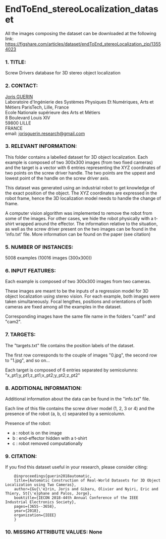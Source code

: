 # EndToEnd_stereoLocalization_dataset

All the images composing the dataset can be downloaded at the following link: https://figshare.com/articles/dataset/endToEnd_stereoLocalization_zip/13554023

### 1. TITLE: 

Screw Drivers database for 3D stereo object localization

### 2. CONTACT: 

[Joris GUERIN](https://jorisguerin.github.io/)  
Laboratoire d'Ingénierie des Systèmes Physiques Et Numériques, Arts et Métiers ParisTech, Lille, France  
Ecole Nationale supérieure des Arts et Métiers  
8 Boulevard Louis XIV  
59800 LILLE  
FRANCE  
email: jorisguerin.research@gmail.com

### 3. RELEVANT INFORMATION:

This folder contains a labelled dataset for 3D object localization. Each example is composed of two 300x300 images (from two fixed cameras) and the target is a vector with 6 entries representing the XYZ coordinates of two points on the screw driver handle. The two points are the uppest and lowest point of the handle on the screw driver axis.

This dataset was generated using an industrial robot to get knowledge of the exact position of the object. The XYZ coordinates are expressed in the robot frame, hence the 3D localization model needs to handle the change of frame.

A computer vision algorithm was implemented to remove the robot from some of the images. For other cases, we hide the robot physically with a t-shirt wrapped around the effector. The information relative to the situation, as well as the screw driver present on the two images can be found in the 'info.txt' file.
More information can be found on the paper (see citation)

### 5. NUMBER OF INSTANCES:

5008 examples (10016 images (300x300))

### 6. INPUT FEATURES:

Each example is composed of two 300x300 images from two cameras.

These images are meant to be the inputs of a regression model for 3D object localization using stereo vision. For each example, both images were taken simultaneously. Focal lengthes, positions and orientations of both cameras are fixed among all the examples in the dataset.

Corresponding images have the same file name in the folders "cam1" and "cam2".

### 7. TARGETS:

The "targets.txt" file contains the position labels of the dataset.

The first row corresponds to the couple of images "0.jpg", the second row to "1.jpg", and so on...

Each target is composed of 6 entries separated by semicolumns: "x_pt1;y_pt1;z_pt1;x_pt2;y_pt2;z_pt2"

### 8. ADDITIONAL INFORMATION:

Additional information about the data can be found in the "info.txt" file.

Each line of this file contains the screw driver model (1, 2, 3 or 4) and the presence of the robot (a, b, c) separated by a semicolumn.

Presence of the robot:
* a : robot is on the image
* b : end-effector hidden with a t-shirt
* c : robot removed computationally

### 9. CITATION:

If you find this dataset useful in your research, please consider citing:

		@inproceedings{guerin2018automatic,
		title={Automatic Construction of Real-World Datasets for 3D Object Localization using Two Cameras},
		author={Gu{\'e}rin, Joris and Gibaru, Olivier and Nyiri, Eric and Thiery, St{\'e}phane and Palos, Jorge},
		booktitle={IECON 2018-44th Annual Conference of the IEEE Industrial Electronics Society},
		pages={3655--3658},
		year={2018},
		organization={IEEE}
		}


### 10. MISSING ATTRIBUTE VALUES: None
